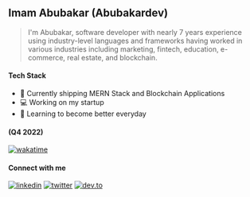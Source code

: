 ## Imam Abubakar (Abubakardev)

> I'm Abubakar, software developer with nearly 7 years experience using industry-level languages and frameworks having worked in various industries including marketing, fintech, education, e-commerce, real estate, and blockchain.


#### Tech Stack
- 🔭 Currently shipping MERN Stack and Blockchain Applications
- 💻 Working on my startup
- 🌱 Learning to become better everyday

#### (Q4 2022)
[![wakatime](https://wakatime.com/badge/user/7764c852-4772-48fb-8346-c61e1fd7eb38.svg)](https://wakatime.com/@7764c852-4772-48fb-8346-c61e1fd7eb38)


#### Connect with me
[![linkedin](https://img.shields.io/badge/linkedin-0A66C2?style=for-the-badge&logo=linkedin&logoColor=white)](https://www.linkedin.com/in/imam-abubakar-olusola-3b246a217)
[![twitter](https://img.shields.io/badge/twitter-1DA1F2?style=for-the-badge&logo=twitter&logoColor=white)](https://twitter.com/abubakardev)
[![dev.to](https://img.shields.io/badge/dev.to-0A0A0A?style=for-the-badge&logo=dev.to&logoColor=white)](https://dev.to/abubakardev)



